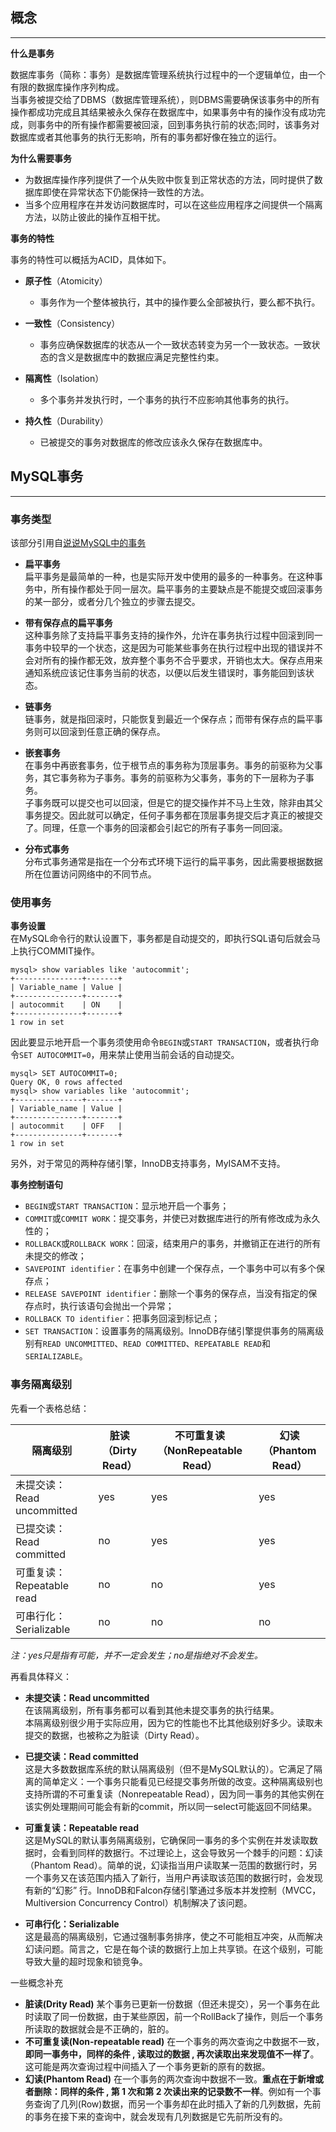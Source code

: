 ## 概念

---

**什么是事务**

数据库事务（简称：事务）是数据库管理系统执行过程中的一个逻辑单位，由一个有限的数据库操作序列构成。  
当事务被提交给了DBMS（数据库管理系统），则DBMS需要确保该事务中的所有操作都成功完成且其结果被永久保存在数据库中，如果事务中有的操作没有成功完成，则事务中的所有操作都需要被回滚，回到事务执行前的状态;同时，该事务对数据库或者其他事务的执行无影响，所有的事务都好像在独立的运行。

**为什么需要事务**

* 为数据库操作序列提供了一个从失败中恢复到正常状态的方法，同时提供了数据库即使在异常状态下仍能保持一致性的方法。
* 当多个应用程序在并发访问数据库时，可以在这些应用程序之间提供一个隔离方法，以防止彼此的操作互相干扰。

**事务的特性**

事务的特性可以概括为ACID，具体如下。

* **原子性**（Atomicity）
  * 事务作为一个整体被执行，其中的操作要么全部被执行，要么都不执行。

* **一致性**（Consistency）
  * 事务应确保数据库的状态从一个一致状态转变为另一个一致状态。一致状态的含义是数据库中的数据应满足完整性约束。

* **隔离性**（Isolation）
  * 多个事务并发执行时，一个事务的执行不应影响其他事务的执行。

* **持久性**（Durability）
  * 已被提交的事务对数据库的修改应该永久保存在数据库中。

## MySQL事务

---

### 事务类型

该部分引用自[说说MySQL中的事务](http://www.jellythink.com/archives/952)

* **扁平事务**  
  扁平事务是最简单的一种，也是实际开发中使用的最多的一种事务。在这种事务中，所有操作都处于同一层次。扁平事务的主要缺点是不能提交或回滚事务的某一部分，或者分几个独立的步骤去提交。

* **带有保存点的扁平事务**  
  这种事务除了支持扁平事务支持的操作外，允许在事务执行过程中回滚到同一事务中较早的一个状态，这是因为可能某些事务在执行过程中出现的错误并不会对所有的操作都无效，放弃整个事务不合乎要求，开销也太大。保存点用来通知系统应该记住事务当前的状态，以便以后发生错误时，事务能回到该状态。

* **链事务**  
  链事务，就是指回滚时，只能恢复到最近一个保存点；而带有保存点的扁平事务则可以回滚到任意正确的保存点。

* **嵌套事务**  
  在事务中再嵌套事务，位于根节点的事务称为顶层事务。事务的前驱称为父事务，其它事务称为子事务。事务的前驱称为父事务，事务的下一层称为子事务。  
  子事务既可以提交也可以回滚，但是它的提交操作并不马上生效，除非由其父事务提交。因此就可以确定，任何子事务都在顶层事务提交后才真正的被提交了。同理，任意一个事务的回滚都会引起它的所有子事务一同回滚。

* **分布式事务**  
  分布式事务通常是指在一个分布式环境下运行的扁平事务，因此需要根据数据所在位置访问网络中的不同节点。

### 使用事务

**事务设置**  
在MySQL命令行的默认设置下，事务都是自动提交的，即执行SQL语句后就会马上执行COMMIT操作。

```
mysql> show variables like 'autocommit';
+---------------+-------+
| Variable_name | Value |
+---------------+-------+
| autocommit    | ON    |
+---------------+-------+
1 row in set
```

因此要显示地开启一个事务须使用命令`BEGIN`或`START TRANSACTION`，或者执行命令`SET AUTOCOMMIT=0`，用来禁止使用当前会话的自动提交。

```
mysql> SET AUTOCOMMIT=0;
Query OK, 0 rows affected
mysql> show variables like 'autocommit';
+---------------+-------+
| Variable_name | Value |
+---------------+-------+
| autocommit    | OFF   |
+---------------+-------+
1 row in set
```

另外，对于常见的两种存储引擎，InnoDB支持事务，MyISAM不支持。

**事务控制语句**

* `BEGIN`或`START TRANSACTION`：显示地开启一个事务；
* `COMMIT`或`COMMIT WORK`：提交事务，并使已对数据库进行的所有修改成为永久性的；
* `ROLLBACK`或`ROLLBACK WORK`：回滚，结束用户的事务，并撤销正在进行的所有未提交的修改；
* `SAVEPOINT identifier`：在事务中创建一个保存点，一个事务中可以有多个保存点；
* `RELEASE SAVEPOINT identifier`：删除一个事务的保存点，当没有指定的保存点时，执行该语句会抛出一个异常；
* `ROLLBACK TO identifier`：把事务回滚到标记点；
* `SET TRANSACTION`：设置事务的隔离级别。InnoDB存储引擎提供事务的隔离级别有`READ UNCOMMITTED`、`READ COMMITTED`、`REPEATABLE READ`和`SERIALIZABLE`。

### 事务隔离级别

先看一个表格总结：

| 隔离级别 | 脏读（Dirty Read） | 不可重复读（NonRepeatable Read） | 幻读（Phantom Read） |
| --- | --- | --- | --- |
| 未提交读：Read uncommitted | yes | yes | yes |
| 已提交读：Read committed | no | yes | yes |
| 可重复读：Repeatable read | no | no | yes |
| 可串行化：Serializable | no | no | no |

_注：yes只是指有可能，并不一定会发生；no是指绝对不会发生。_

再看具体释义：

* **未提交读：Read uncommitted**  
  在该隔离级别，所有事务都可以看到其他未提交事务的执行结果。  
  本隔离级别很少用于实际应用，因为它的性能也不比其他级别好多少。读取未提交的数据，也被称之为脏读（Dirty Read）。

* **已提交读：Read committed**  
  这是大多数数据库系统的默认隔离级别（但不是MySQL默认的）。它满足了隔离的简单定义：一个事务只能看见已经提交事务所做的改变。这种隔离级别也支持所谓的不可重复读（Nonrepeatable Read），因为同一事务的其他实例在该实例处理期间可能会有新的commit，所以同一select可能返回不同结果。

* **可重复读：Repeatable read**  
  这是MySQL的默认事务隔离级别，它确保同一事务的多个实例在并发读取数据时，会看到同样的数据行。不过理论上，这会导致另一个棘手的问题：幻读 （Phantom Read）。简单的说，幻读指当用户读取某一范围的数据行时，另一个事务又在该范围内插入了新行，当用户再读取该范围的数据行时，会发现有新的“幻影” 行。InnoDB和Falcon存储引擎通过多版本并发控制（MVCC，Multiversion Concurrency Control）机制解决了该问题。

* **可串行化：Serializable**  
  这是最高的隔离级别，它通过强制事务排序，使之不可能相互冲突，从而解决幻读问题。简言之，它是在每个读的数据行上加上共享锁。在这个级别，可能导致大量的超时现象和锁竞争。

一些概念补充

* **脏读\(Drity Read\)**
  某个事务已更新一份数据（但还未提交），另一个事务在此时读取了同一份数据，由于某些原因，前一个RollBack了操作，则后一个事务所读取的数据就会是不正确的，脏的。
* **不可重复读\(Non-repeatable read\)**
  在一个事务的两次查询之中数据不一致，**即同一事务中，同样的条件 ,  读取过的数据 ,   再次读取出来发现值不一样了**。这可能是两次查询过程中间插入了一个事务更新的原有的数据。
* **幻读\(Phantom Read\)**
  在一个事务的两次查询中数据不一致。**重点在于新增或者删除：同样的条件 ,   第 1 次和第 2 次读出来的记录数不一样**。例如有一个事务查询了几列\(Row\)数据，而另一个事务却在此时插入了新的几列数据，先前的事务在接下来的查询中，就会发现有几列数据是它先前所没有的。



